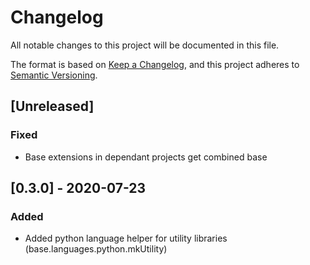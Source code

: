 # Changelog
All notable changes to this project will be documented in this file.

The format is based on [Keep a Changelog](https://keepachangelog.com/en/1.0.0/),
and this project adheres to [Semantic Versioning](https://semver.org/spec/v2.0.0.html).

## [Unreleased]

### Fixed
- Base extensions in dependant projects get combined base


## [0.3.0] - 2020-07-23
### Added
- Added python language helper for utility libraries (base.languages.python.mkUtility)
